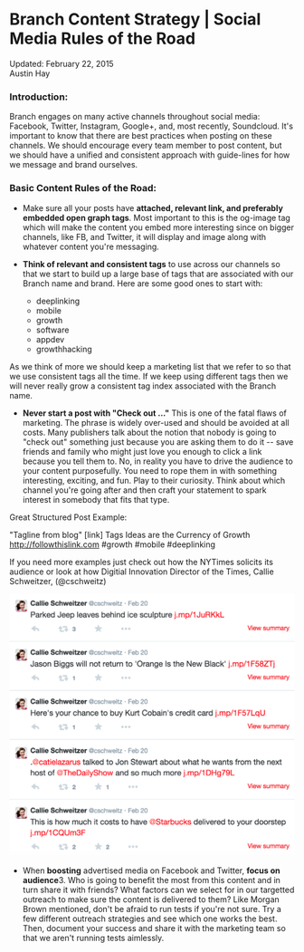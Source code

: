 Branch Content Strategy | Social Media Rules of the Road
========================================================

Updated: February 22, 2015
<br>
Austin Hay

### Introduction: ###

Branch engages on many active channels throughout social media: Facebook, Twitter, Instagram, Google+, and, most recently, Soundcloud. It's important to know that there are best practices when posting on these channels. We should encourage every team member to post content, but we should have a unified and consistent approach with guide-lines for how we message and brand ourselves. 

### Basic Content Rules of the Road: ###

* Make sure all your posts have <b>attached, relevant link, and preferably embedded open graph tags</b>. Most important to this is the og-image tag which will make the content you embed more interesting since on bigger channels, like FB, and Twitter, it will display and image along with whatever content you're messaging.

* <b>Think of relevant and consistent tags</b> to use across our channels so that we start to build up a large base of tags that are associated with our Branch name and brand. Here are some good ones to start with:

   - deeplinking
   - mobile
   - growth
   - software
   - appdev
   - growthhacking

As we think of more we should keep a marketing list that we refer to so that we use consistent tags all the time. If we keep using different tags then we will never really grow a consistent tag index associated with the Branch name.

* <b>Never start a post with "Check out ..."</b> This is one of the fatal flaws of marketing. The phrase is widely over-used and should be avoided at all costs. Many publishers talk about the notion that nobody is going to "check out" something just because you are asking them to do it -- save friends and family who might just love you enough to click a link because you tell them to. No, in reality you have to drive the audience to your content purposefully.  You need to rope them in with something interesting, exciting, and fun. Play to their curiosity. Think about which channel you're going after and then craft your statement to spark interest in somebody that fits that type.

Great Structured Post Example:

"Tagline from blog" [link] Tags
Ideas are the Currency of Growth http://followthislink.com #growth #mobile #deeplinking

If you need more examples just check out how the NYTimes solicits its audience or look at how Digitial Innovation Director of the Times, Callie Schweitzer, (@cschweitz)

![](/images/blogs/social-media-ror-1.png)

* When <b>boosting</b> advertised media on Facebook and Twitter, <b>focus on audience</b>3. Who is going to benefit the most from this content and in turn share it with friends? What factors can we select for in our targetted outreach to make sure the content is delivered to them? Like Morgan Brown mentioned, don't be afraid to run tests if you're not sure. Try a few different outreach strategies and see which one works the best. Then, document your success and share it with the marketing team so that we aren't running tests aimlessly.


